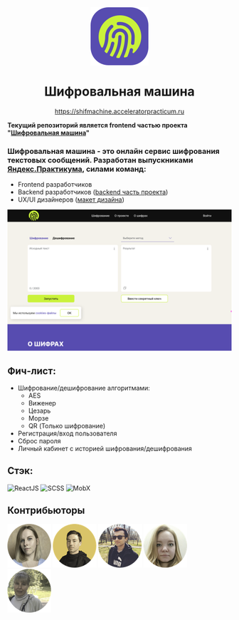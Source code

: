 <div align='center'>
  <img src='./src/assets/icons/logoicon.svg'/>
  
  <br>
  
  <h1>Шифровальная машина</h1>
  
  <a href='https://shifmachine.acceleratorpracticum.ru'>https://shifmachine.acceleratorpracticum.ru</a>
</div>

**Текущий репозиторий является frontend частью проекта "[Шифровальная машина](https://github.com/encryption-machine)"**

### Шифровальная машина - это онлайн сервис шифрования текстовых сообщений. Разработан выпускниками [Яндекс.Практикума](https://practicum.yandex.ru), силами команд:
- Frontend разработчиков
- Backend разработчиков ([backend часть проекта](https://github.com/encryption-machine/Back))
- UX/UI дизайнеров ([макет дизайна](https://www.figma.com/file/sXoX6dcw6Z1RoAZCmAe6BA/%D0%A8%D0%B8%D1%84%D1%80%D0%BE%D0%B2%D0%B0%D0%BB%D1%8C%D0%BD%D0%B0%D1%8F-%D0%BC%D0%B0%D1%88%D0%B8%D0%BD%D0%B0-(%D0%94%D0%B8%D0%B7%D0%B0%D0%B9%D0%BD)?type=design&node-id=7-5365&mode=design&t=7Oe5wcxCmfiithct-0))

![screenshot](./src/assets/images/screenshot.png)

## Фич-лист:
- Шифрование/дешифрование алгоритмами:
  - AES
  - Виженер
  - Цезарь
  - Морзе
  - QR (Только шифрование)
- Регистрация/вход пользователя
- Сброс пароля
- Личный кабинет с историей шифрования/дешифрования

## Стэк:
![ReactJS](https://img.shields.io/badge/-React-0d1117?style=for-the-badge&logo=React)
![SCSS](https://img.shields.io/badge/-SCSS-0d1117?style=for-the-badge&logo=sass)
![MobX](https://img.shields.io/badge/-MobX-0d1117?style=for-the-badge&logo=MobX)

## Контрибьюторы

[![Громыко Мария](./src/assets/images/MariaGrom.png "Громыко Мария")](https://github.com/MariaGrom)
[![Теплостанский Игорь](./src/assets/images/teplostanski.png "Теплостанский Игорь")](https://github.com/teplostanski)
[![Логвин Григорий](./src/assets/images/vergil004.png "Логвин Григорий")](https://github.com/vergil004)
[![Крючкова Екатерина](./src/assets/images/krekser37.png "Крючкова Екатерина")](https://github.com/krekser37)
[![Мингажева Светлана](./src/assets/images/Svetlana-2022.png "Мингажева Светлана")](https://github.com/Svetlana-2022)